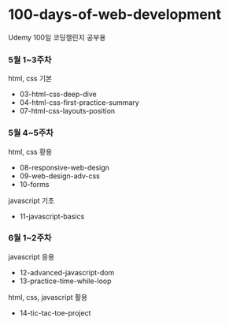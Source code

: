 # 100-days-of-web-development

Udemy 100일 코딩챌린지 공부용

### 5월 1~3주차

html, css 기본

- 03-html-css-deep-dive
- 04-html-css-first-practice-summary
- 07-html-css-layouts-position

### 5월 4~5주차

html, css 황용

- 08-responsive-web-design
- 09-web-design-adv-css
- 10-forms

javascript 기초

- 11-javascript-basics

### 6월 1~2주차

javascript 응용

- 12-advanced-javascript-dom
- 13-practice-time-while-loop

html, css, javascript 활용

- 14-tic-tac-toe-project
